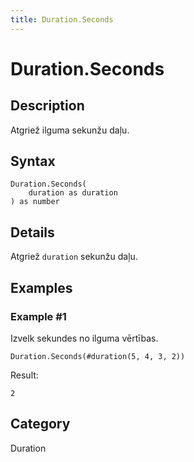 ```yaml
---
title: Duration.Seconds
---
```


# Duration.Seconds


## Description

Atgriež ilguma sekunžu daļu.


## Syntax

```powerquery
Duration.Seconds(
    duration as duration
) as number
```


## Details

Atgriež <code>duration</code> sekunžu daļu.


## Examples

### Example #1 
Izvelk sekundes no ilguma vērtības.
```powerquery
Duration.Seconds(#duration(5, 4, 3, 2))
```

Result: 
```powerquery
2
```




## Category
Duration
